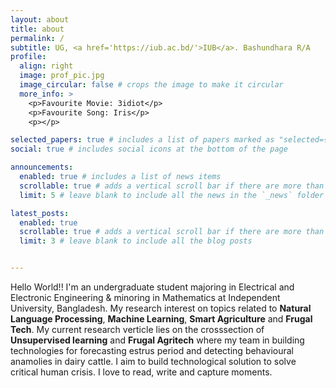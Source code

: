 ```yaml
---
layout: about
title: about
permalink: /
subtitle: UG, <a href='https://iub.ac.bd/'>IUB</a>. Bashundhara R/A
profile:
  align: right
  image: prof_pic.jpg
  image_circular: false # crops the image to make it circular
  more_info: >
    <p>Favourite Movie: 3idiot</p>
    <p>Favourite Song: Iris</p>
    <p></p>

selected_papers: true # includes a list of papers marked as "selected={true}"
social: true # includes social icons at the bottom of the page

announcements:
  enabled: true # includes a list of news items
  scrollable: true # adds a vertical scroll bar if there are more than 3 news items
  limit: 5 # leave blank to include all the news in the `_news` folder

latest_posts:
  enabled: true
  scrollable: true # adds a vertical scroll bar if there are more than 3 new posts items
  limit: 3 # leave blank to include all the blog posts


---
```


Hello World!! I'm an undergraduate student majoring in Electrical and Electronic Engineering & minoring in Mathematics at Independent University, Bangladesh. My research interest on topics related to **Natural Language Processing**, **Machine Learning**, **Smart Agriculture** and **Frugal Tech**. My current research verticle lies on the crosssection of **Unsupervised learning** and **Frugal Agritech** where my team in building technologies for forecasting estrus period and detecting behavioural anamolies in dairy cattle. I aim to build technological solution to solve critical human crisis. I love to read, write and capture moments. 



